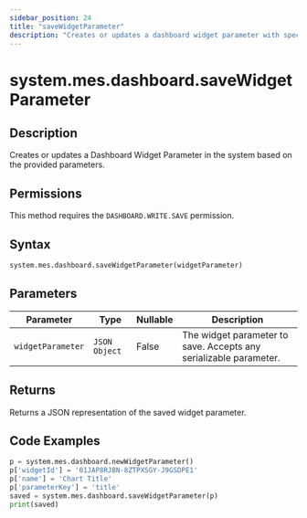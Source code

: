 ```yaml
---
sidebar_position: 24
title: "saveWidgetParameter"
description: "Creates or updates a dashboard widget parameter with specified parameters."
---
```


# system.mes.dashboard.saveWidgetParameter

## Description

Creates or updates a Dashboard Widget Parameter in the system based on the provided parameters.


## Permissions

This method requires the `DASHBOARD.WRITE.SAVE` permission.

## Syntax

```python
system.mes.dashboard.saveWidgetParameter(widgetParameter)
```

## Parameters

| Parameter         | Type          | Nullable | Description                                                       |
|-------------------|---------------|----------|-------------------------------------------------------------------|
| `widgetParameter` | `JSON Object` | False    | The widget parameter to save. Accepts any serializable parameter. |

## Returns

Returns a JSON representation of the saved widget parameter.

## Code Examples

```python
p = system.mes.dashboard.newWidgetParameter()
p['widgetId'] = '01JAP8RJBN-8ZTPXSGY-J9GSDPE1'
p['name'] = 'Chart Title'
p['parameterKey'] = 'title'
saved = system.mes.dashboard.saveWidgetParameter(p)
print(saved)
```
